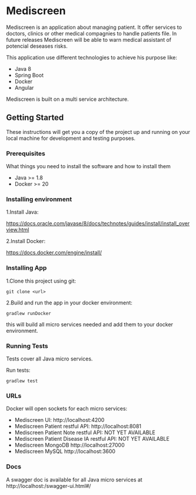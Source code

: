 # Mediscreen
Mediscreen is an application about managing patient.
It offer services to doctors, clinics or other medical compagnies to handle patients file.
In future releases Mediscreen will be able to warn medical assistant of potencial deseases risks.


This application use different technologies to achieve his purpose like:
- Java 8
- Spring Boot
- Docker
- Angular

Mediscreen is built on a multi service architecture.

## Getting Started

These instructions will get you a copy of the project up and running on your local machine for development and testing purposes.

### Prerequisites

What things you need to install the software and how to install them

- Java >= 1.8
- Docker >= 20

### Installing environment

1.Install Java:

https://docs.oracle.com/javase/8/docs/technotes/guides/install/install_overview.html

2.Install Docker:

https://docs.docker.com/engine/install/

### Installing App

1.Clone this project using git:

`git clone <url>`

2.Build and run the app in your docker environment:

`gradlew runDocker`

this will build all micro services needed and add them to your docker environment.

### Running Tests

Tests cover all Java micro services.

Run tests:

`gradlew test`

### URLs

Docker will open sockets for each micro services:

- Mediscreen UI: http://localhost:4200
- Mediscreen Patient restful API: http://localhost:8081
- Mediscreen Patient Note restful API: NOT YET AVAILABLE
- Mediscreen Patient Disease IA restful API: NOT YET AVAILABLE
- Mediscreen MongoDB http://localhost:27000
- Mediscreen MySQL http://localhost:3600

### Docs

A swagger doc is available for all Java micro services at http://localhost:<microservice port>/swagger-ui.html#/
